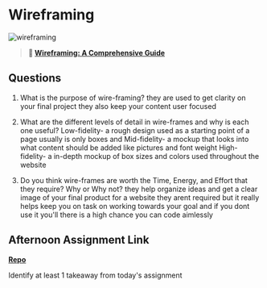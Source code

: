 # Wireframing

![wireframing](https://bcw.blob.core.windows.net/public/img/courses/2293087935019893)

> **📖 [Wireframing: A Comprehensive Guide](https://codeworksacademy.com/fs-student-guide/resources/wk1/06-Wireframing)**

## Questions

1. What is the purpose of wire-framing? 
they are used to get clarity on your final project they also keep your content user focused

2. What are the different levels of detail in wire-frames and why is each one useful?
Low-fidelity- a rough design used as a starting point of a page usually is only boxes and
Mid-fidelity- a mockup that looks into what content should be added like pictures and font weight
High-fidelity- a in-depth mockup of box sizes and colors used throughout the website

3. Do you think wire-frames are worth the Time, Energy, and Effort that they require? Why or Why not?
they help organize ideas and get a clear image of your final product for a website they arent required but it really helps keep you on task on working towards your goal and if you dont use it you'll there is a high chance you can code aimlessly 
## Afternoon Assignment Link

**[Repo](https://github.com/calvinthurst/partner-clone)**

Identify at least 1 takeaway from today's assignment
